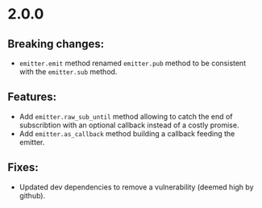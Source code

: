 2.0.0
==========================================================================================
Breaking changes:
------------------------------------------------------------------------------------------
- `emitter.emit` method renamed `emitter.pub` method to be consistent with the `emitter.sub`
method.

Features:
------------------------------------------------------------------------------------------
- Add `emitter.raw_sub_until` method allowing to catch the end of subscribtion with an
optional callback instead of a costly promise.
- Add `emitter.as_callback` method building a callback feeding the emitter.

Fixes:
------------------------------------------------------------------------------------------
- Updated dev dependencies to remove a vulnerability (deemed high by github).
